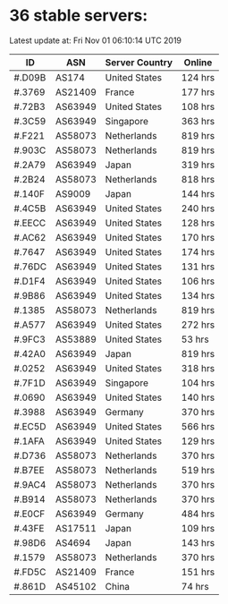 # 36 stable servers:

Latest update at: Fri Nov 01 06:10:14 UTC 2019

| ID | ASN | Server Country | Online |
| -- | --- | -------------- | ------ |
| #.D09B | AS174 | United States | 124 hrs |
| #.3769 | AS21409 | France | 177 hrs |
| #.72B3 | AS63949 | United States | 108 hrs |
| #.3C59 | AS63949 | Singapore | 363 hrs |
| #.F221 | AS58073 | Netherlands | 819 hrs |
| #.903C | AS58073 | Netherlands | 819 hrs |
| #.2A79 | AS63949 | Japan | 319 hrs |
| #.2B24 | AS58073 | Netherlands | 818 hrs |
| #.140F | AS9009 | Japan | 144 hrs |
| #.4C5B | AS63949 | United States | 240 hrs |
| #.EECC | AS63949 | United States | 128 hrs |
| #.AC62 | AS63949 | United States | 170 hrs |
| #.7647 | AS63949 | United States | 174 hrs |
| #.76DC | AS63949 | United States | 131 hrs |
| #.D1F4 | AS63949 | United States | 106 hrs |
| #.9B86 | AS63949 | United States | 134 hrs |
| #.1385 | AS58073 | Netherlands | 819 hrs |
| #.A577 | AS63949 | United States | 272 hrs |
| #.9FC3 | AS53889 | United States | 53 hrs |
| #.42A0 | AS63949 | Japan | 819 hrs |
| #.0252 | AS63949 | United States | 318 hrs |
| #.7F1D | AS63949 | Singapore | 104 hrs |
| #.0690 | AS63949 | United States | 140 hrs |
| #.3988 | AS63949 | Germany | 370 hrs |
| #.EC5D | AS63949 | United States | 566 hrs |
| #.1AFA | AS63949 | United States | 129 hrs |
| #.D736 | AS58073 | Netherlands | 370 hrs |
| #.B7EE | AS58073 | Netherlands | 519 hrs |
| #.9AC4 | AS58073 | Netherlands | 370 hrs |
| #.B914 | AS58073 | Netherlands | 370 hrs |
| #.E0CF | AS63949 | Germany | 484 hrs |
| #.43FE | AS17511 | Japan | 109 hrs |
| #.98D6 | AS4694 | Japan | 143 hrs |
| #.1579 | AS58073 | Netherlands | 370 hrs |
| #.FD5C | AS21409 | France | 151 hrs |
| #.861D | AS45102 | China | 74 hrs |

